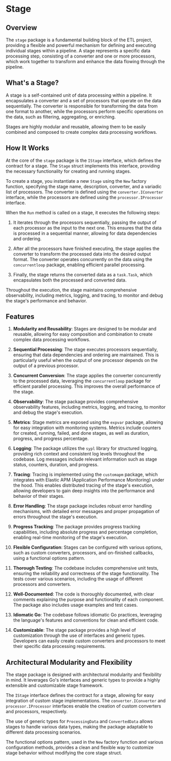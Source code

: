 # Stage

## Overview

The `stage` package is a fundamental building block of the ETL project, providing a flexible and powerful mechanism for defining and executing individual stages within a pipeline. A stage represents a specific data processing step, consisting of a converter and one or more processors, which work together to transform and enhance the data flowing through the pipeline.

## What's a Stage?

A stage is a self-contained unit of data processing within a pipeline. It encapsulates a converter and a set of processors that operate on the data sequentially. The converter is responsible for transforming the data from one format to another, while the processors perform specific operations on the data, such as filtering, aggregating, or enriching.

Stages are highly modular and reusable, allowing them to be easily combined and composed to create complex data processing workflows.

## How It Works

At the core of the `stage` package is the `IStage` interface, which defines the contract for a stage. The `Stage` struct implements this interface, providing the necessary functionality for creating and running stages.

To create a stage, you instantiate a new `Stage` using the `New` factory function, specifying the stage name, description, converter, and a variadic list of processors. The converter is defined using the `converter.IConverter` interface, while the processors are defined using the `processor.IProcessor` interface.

When the `Run` method is called on a stage, it executes the following steps:

1. It iterates through the processors sequentially, passing the output of each processor as the input to the next one. This ensures that the data is processed in a sequential manner, allowing for data dependencies and ordering.

2. After all the processors have finished executing, the stage applies the converter to transform the processed data into the desired output format. The converter operates concurrently on the data using the `concurrentloop` package, enabling efficient parallel processing.

3. Finally, the stage returns the converted data as a `task.Task`, which encapsulates both the processed and converted data.

Throughout the execution, the stage maintains comprehensive observability, including metrics, logging, and tracing, to monitor and debug the stage's performance and behavior.

## Features

1. **Modularity and Reusability**: Stages are designed to be modular and reusable, allowing for easy composition and combination to create complex data processing workflows.

2. **Sequential Processing**: The stage executes processors sequentially, ensuring that data dependencies and ordering are maintained. This is particularly useful when the output of one processor depends on the output of a previous processor.

3. **Concurrent Conversion**: The stage applies the converter concurrently to the processed data, leveraging the `concurrentloop` package for efficient parallel processing. This improves the overall performance of the stage.

4. **Observability**: The stage package provides comprehensive observability features, including metrics, logging, and tracing, to monitor and debug the stage's execution.

5. **Metrics**: Stage metrics are exposed using the `expvar` package, allowing for easy integration with monitoring systems. Metrics include counters for created, running, failed, and done stages, as well as duration, progress, and progress percentage.

6. **Logging**: The package utilizes the `sypl` library for structured logging, providing rich context and consistent log levels throughout the codebase. Log messages include relevant information such as stage status, counters, duration, and progress.

7. **Tracing**: Tracing is implemented using the `customapm` package, which integrates with Elastic APM (Application Performance Monitoring) under the hood. This enables distributed tracing of the stage's execution, allowing developers to gain deep insights into the performance and behavior of their stages.

8. **Error Handling**: The stage package includes robust error handling mechanisms, with detailed error messages and proper propagation of errors throughout the stage's execution.

9. **Progress Tracking**: The package provides progress tracking capabilities, including absolute progress and percentage completion, enabling real-time monitoring of the stage's execution.

10. **Flexible Configuration**: Stages can be configured with various options, such as custom converters, processors, and on-finished callbacks, using a functional options pattern.

11. **Thorough Testing**: The codebase includes comprehensive unit tests, ensuring the reliability and correctness of the stage functionality. The tests cover various scenarios, including the usage of different processors and converters.

12. **Well-Documented**: The code is thoroughly documented, with clear comments explaining the purpose and functionality of each component. The package also includes usage examples and test cases.

13. **Idiomatic Go**: The codebase follows idiomatic Go practices, leveraging the language's features and conventions for clean and efficient code.

14. **Customizable**: The stage package provides a high level of customization through the use of interfaces and generic types. Developers can easily create custom converters and processors to meet their specific data processing requirements.

## Architectural Modularity and Flexibility

The stage package is designed with architectural modularity and flexibility in mind. It leverages Go's interfaces and generic types to provide a highly extensible and customizable stage framework.

The `IStage` interface defines the contract for a stage, allowing for easy integration of custom stage implementations. The `converter.IConverter` and `processor.IProcessor` interfaces enable the creation of custom converters and processors, respectively.

The use of generic types for `ProcessingData` and `ConvertedData` allows stages to handle various data types, making the package adaptable to different data processing scenarios.

The functional options pattern, used in the `New` factory function and various configuration methods, provides a clean and flexible way to customize stage behavior without modifying the core stage struct.